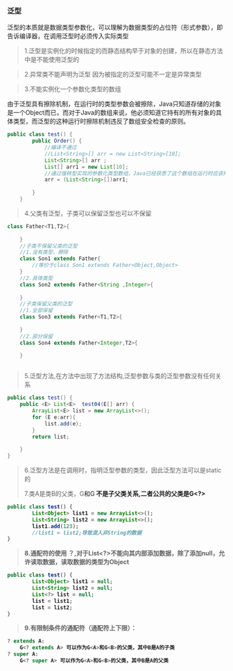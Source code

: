 ### 泛型
泛型的本质就是数据类型参数化，可以理解为数据类型的占位符（形式参数），即告诉编译器，在调用泛型时必须传入实际类型  
>1.泛型是实例化的时候指定的而静态结构早于对象的创建，所以在静态方法中是不能使用泛型的

>2.异常类不能声明为泛型 因为被指定的泛型可能不一定是异常类型

>3.不能实例化一个参数化类型的数组
 
由于泛型具有擦除机制，在运行时的类型参数会被擦除，Java只知道存储的对象是一个Object而已，而对于Java的数组来说，他必须知道它持有的所有对象的具体类型，而泛型的这种运行时擦除机制违反了数组安全检查的原则。
```java
public class test() {
        public Order() {
            //编译不通过
            //List<String>[] arr = new List<String>[10];
            List<String>[] arr ;
            List[] arr1 = new List[10];
            //通过强转型实现的参数化类型数组，Java已经获悉了这个数组在运行时应该持有的具体类型，因此他是一个合法的数组。
            arr = (List<String>[])arr1;
            
        }
    }
```
>4.父类有泛型，子类可以保留泛型也可以不保留
```java
class Father<T1,T2>{
        
    }
    //子类不保留父类的泛型
    //1.没有类型，擦除
    class Son1 extends Father{
        //等价于class Son1 extends Father<Object,Object>
    }
    //2.具体类型
    class Son2 extends Father<String ,Integer>{
        
    }
    //子类保留父类的泛型
    //1.全部保留
    class Son3 extends Father<T1,T2>{
        
    }
    //2.部分保留
    class Son4 extends Father<Integer,T2>{

    }
    
```

>5.泛型方法,在方法中出现了方法结构,泛型参数与类的泛型参数没有任何关系
>
```java
public class test() {
    public <E> List<E>  test04(E[] arr) {
        ArrayList<E> list = new ArrayList<>();
        for (E e:arr){
            list.add(e);
        }
        return list;
        
    }
}
```
>6.泛型方法是在调用时，指明泛型参数的类型，因此泛型方法可以是static的
>
>7.类A是类B的父类，G<A>和G<B> 不是子父类关系,二者公共的父类是G<?>
>
```java
public class test() {
        List<Object> list1 = new ArrayList<>();
        List<String> list2 = new ArrayList<>();     
        list1.add(123);
        //list1 = list2;导致混入非String的数据
}
```
>8.通配符的使用 ？,对于List<?>不能向其内部添加数据，除了添加null，允许读取数据，读取数据的类型为Object
```java
public class test() {
        List<Object> list1 = null;
        List<String> list2 = null;
        List<?> list = null;
        list = list1;
        list = list2;
}
```
>9.有限制条件的通配符（通配符上下限）：
```java
? extends A:
    G<? extends A> 可以作为G<A>和G<B>的父类，其中B是A的子类
? super A:
    G<? super A> 可以作为G<A>和G<B>的父类，其中B是A的父类
```